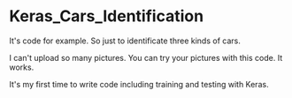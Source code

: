 # Keras_Cars_Identification
It's code for example. So just to identificate three kinds of cars.

I can't upload so many pictures. You can try your pictures with this code. It works.

It's my first time to write code including training and testing with Keras.
